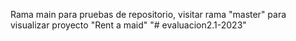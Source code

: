 Rama main para pruebas de repositorio, visitar rama "master" para visualizar proyecto "Rent a maid"
"# evaluacion2.1-2023" 
